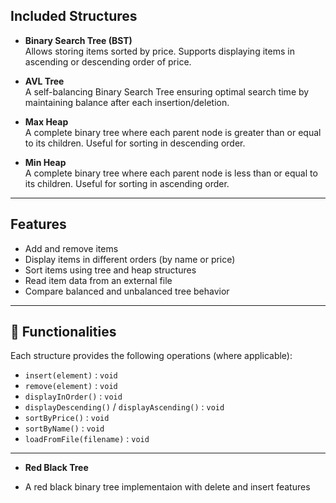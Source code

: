 ## Included Structures

- **Binary Search Tree (BST)**  
  Allows storing items sorted by price. Supports displaying items in ascending or descending order of price.

- **AVL Tree**  
  A self-balancing Binary Search Tree ensuring optimal search time by maintaining balance after each insertion/deletion.

- **Max Heap**  
  A complete binary tree where each parent node is greater than or equal to its children. Useful for sorting in descending order.

- **Min Heap**  
  A complete binary tree where each parent node is less than or equal to its children. Useful for sorting in ascending order.

---

## Features

- Add and remove items
- Display items in different orders (by name or price)
- Sort items using tree and heap structures
- Read item data from an external file
- Compare balanced and unbalanced tree behavior


---

## 📌 Functionalities

Each structure provides the following operations (where applicable):

- `insert(element)` : `void`  
- `remove(element)` : `void`  
- `displayInOrder()` : `void`  
- `displayDescending()` / `displayAscending()` : `void`  
- `sortByPrice()` : `void`  
- `sortByName()` : `void`  
- `loadFromFile(filename)` : `void`  


-----


- **Red Black Tree**  

- A red black binary tree implementaion with delete and insert features